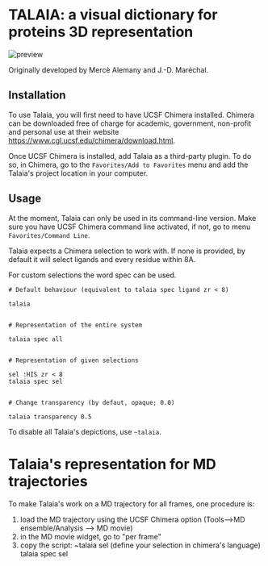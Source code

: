 # TALAIA: a visual dictionary for proteins 3D representation

![preview](https://user-images.githubusercontent.com/33349331/195623980-5d61567d-ab7f-41f6-a381-201c72f03744.png)

Originally developed by Mercè Alemany and J.-D. Maréchal.


Installation
-----

To use Talaia, you will first need to have UCSF Chimera installed.
Chimera can be downloaded free of charge for academic, government, non-profit and personal use at their website https://www.cgl.ucsf.edu/chimera/download.html.

Once UCSF Chimera is installed, add Talaia as a third-party plugin. To do so, in Chimera, go to the `Favorites/Add to Favorites` menu and add the Talaia's project location in your computer.


Usage
-----

At the moment, Talaia can only be used in its command-line version. Make sure you have UCSF Chimera command line activated, if not, go to menu `Favorites/Command Line`.

Talaia expects a Chimera selection to work with. If none is provided, by default it will select ligands and every residue within 8A.

For custom selections the word spec can be used.
```
# Default behaviour (equivalent to talaia spec ligand zr < 8)

talaia


# Representation of the entire system

talaia spec all


# Representation of given selections

sel :HIS zr < 8
talaia spec sel


# Change transparency (by defaut, opaque; 0.0)

talaia transparency 0.5
```

To disable all Talaia's depictions, use `~talaia`.

# Talaia's representation for MD trajectories

To make Talaia's work on a MD trajectory for all frames, one procedure is:

1. load the MD trajectory using the UCSF Chimera option (Tools-->MD ensemble/Analysis --> MD movie)
2. in the MD movie widget, go to "per frame"
3. copy the script:
~talaia
sel (define your selection in chimera's language)
talaia spec sel


